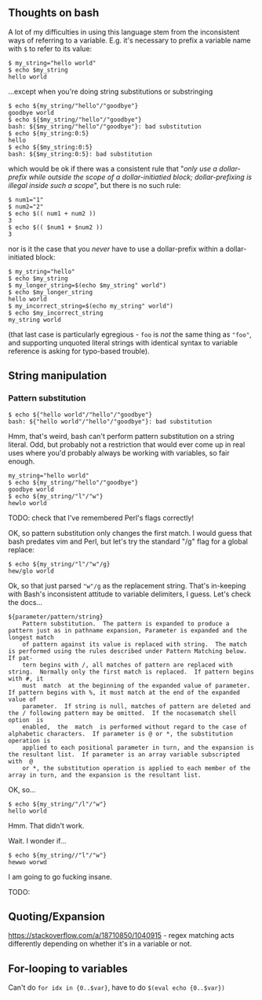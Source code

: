 ## Thoughts on bash

A lot of my difficulties in using this language stem from the inconsistent ways of referring to a variable. E.g. it's necessary to prefix a variable name with `$` to refer to its value:

```
$ my_string="hello world"
$ echo $my_string
hello world
```

...except when you're doing string substitutions or substringing

```
$ echo ${my_string/"hello"/"goodbye"}
goodbye world
$ echo ${$my_string/"hello"/"goodbye"}
bash: ${$my_string/"hello"/"goodbye"}: bad substitution
$ echo ${my_string:0:5}
hello
$ echo ${$my_string:0:5}
bash: ${$my_string:0:5}: bad substitution
```

which would be ok if there was a consistent rule that "_only use a dollar-prefix while outside the scope of a dollar-initiatied block; dollar-prefixing is illegal inside such a scope_", but there is no such rule:

```
$ num1="1"
$ num2="2"
$ echo $(( num1 + num2 ))
3
$ echo $(( $num1 + $num2 ))
3
```

nor is it the case that you _never_ have to use a dollar-prefix within a dollar-initiated block:

```
$ my_string="hello"
$ echo $my_string
$ my_longer_string=$(echo $my_string" world")
$ echo $my_longer_string
hello world
$ my_incorrect_string=$(echo my_string" world")
$ echo $my_incorrect_string
my_string world
```

(that last case is particularly egregious - `foo` is _not_ the same thing as `"foo"`, and supporting unquoted literal strings with identical syntax to variable reference is asking for typo-based trouble).

## String manipulation

### Pattern substitution

```
$ echo ${"hello world"/"hello"/"goodbye"}
bash: ${"hello world"/"hello"/"goodbye"}: bad substitution
```

Hmm, that's weird, bash can't perform pattern substitution on a string literal. Odd, but probably not a restriction that would ever come up in real uses where you'd probably always be working with variables, so fair enough.

```
my_string="hello world"
$ echo ${my_string/"hello"/"goodbye"}
goodbye world
$ echo ${my_string/"l"/"w"}
hewlo world
```

TODO: check that I've remembered Perl's flags correctly!

OK, so pattern substitution only changes the first match. I would guess that bash predates vim and Perl, but let's try the standard "/g" flag for a global replace:

```
$ echo ${my_string/"l"/"w"/g}
hew/glo world
```

Ok, so that just parsed `"w"/g` as the replacement string. That's in-keeping with Bash's inconsistent attitude to variable delimiters, I guess. Let's check the docs...

```
${parameter/pattern/string}
    Pattern substitution.  The pattern is expanded to produce a pattern just as in pathname expansion, Parameter is expanded and the longest match
    of pattern against its value is replaced with string.  The match is performed using the rules described under Pattern Matching below.  If pat-
    tern begins with /, all matches of pattern are replaced with string.  Normally only the first match is replaced.  If pattern begins with #, it
    must  match  at the beginning of the expanded value of parameter.  If pattern begins with %, it must match at the end of the expanded value of
    parameter.  If string is null, matches of pattern are deleted and the / following pattern may be omitted.  If the nocasematch shell option  is
    enabled,  the  match  is performed without regard to the case of alphabetic characters.  If parameter is @ or *, the substitution operation is
    applied to each positional parameter in turn, and the expansion is the resultant list.  If parameter is an array variable subscripted  with  @
    or *, the substitution operation is applied to each member of the array in turn, and the expansion is the resultant list.
```

OK, so...

```
$ echo ${my_string/"/l"/"w"}
hello world
```

Hmm. That didn't work.

Wait. I wonder if...

```
$ echo ${my_string//"l"/"w"}
hewwo worwd
```
I am going to go fucking insane.

TODO:

## Quoting/Expansion

https://stackoverflow.com/a/18710850/1040915 - regex matching acts differently depending on whether it's in a variable or not.

## For-looping to variables

Can't do `for idx in {0..$var}`, have to do `$(eval echo {0..$var})`